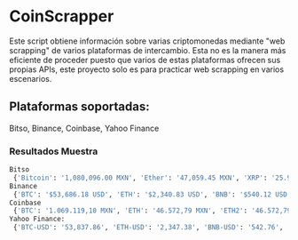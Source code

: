# CoinScrapper
Este script obtiene información sobre varias criptomonedas mediante "web scrapping" de varios plataformas de intercambio. Esta no es la manera más eficiente de proceder puesto que varios de estas plataformas ofrecen sus propias APIs, este proyecto solo es para practicar web scrapping en varios escenarios.

## Plataformas soportadas:
Bitso, Binance, Coinbase, Yahoo Finance

### Resultados Muestra
```python
Bitso
 {'Bitcoin': '1,080,096.00 MXN', 'Ether': '47,059.45 MXN', 'XRP': '25.91 MXN', 'Litecoin': '5,160.01 MXN', 'Bitcoin cash': '18,272.46 MXN', 'TrueUSD': '20.18 MXN', 'BAT': '24.30 MXN', 'DAI': '20.05 MXN', 'MANA': '26.59 MXN'}
Binance
 {'BTC': '$53,686.18 USD', 'ETH': '$2,340.83 USD', 'BNB': '$540.12 USD', 'XRP': '$1.28 USD', 'USDT': '$1.00 USD', 'DOGE': '$0.307296 USD', 'ADA': '$1.20 USD', 'DOT': '$33.63 USD', 'UNI': '$33.49 USD', 'LTC': '$255.75 USD', 'BCH': '$907.59 USD', 'LINK': '$36.10 USD', 'VET': '$0.222811 USD'}
Coinbase
 {'BTC': '1.069.119,10 MXN', 'ETH': '46.572,79 MXN', 'ETH2': '46.572,79 MXN', 'BNB': '10.826,95 MXN', 'XRP': '25,84 MXN', 'USDT': '19,90 MXN', 'DOGE': '6,12 MXN', 'ADA': '23,94 MXN', 'DOT': '673,50 MXN', 'UNI': '666,66 MXN', 'LTC': '5093,35 MXN', 'BCH': '18.087,16 MXN', 'LINK': '718,88 MXN', 'VET': '4,49 MXN', 'XLM': '9,67 MXN', 'USDC': '19,90 MXN', 'THETA': '221,61 MXN', 'FIL': '2946,48 MXN', 'TRX': '2,47 MXN', 'SOL': '644,20 MXN', 'WBTC': '1.071.373,11 MXN', 'NEO': '1934,98 MXN', 'XMR': '7559,43 MXN', 'EOS': '125,31 MXN', 'KLAY': '47,79 MXN', 'MIOTA': '41,26 MXN', 'BSV': '5955,04 MXN', 'BUSD': '19,90 MXN', 'LUNA': '267,32 MXN', 'BTT': '0,15 MXN'}
Yahoo Finance:
 {'BTC-USD': '53,837.86', 'ETH-USD': '2,347.38', 'BNB-USD': '542.76', 'XRP-USD': '1.2883', 'USDT-USD': '1.0001', 'DOGE-USD': '0.3067'}
```
